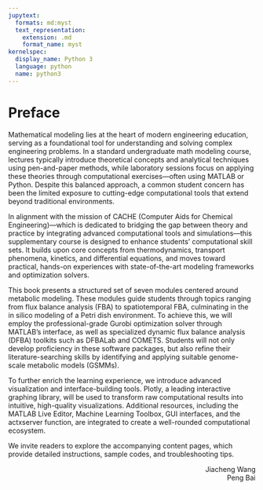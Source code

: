 ```yaml
---
jupytext:
  formats: md:myst
  text_representation:
    extension: .md
    format_name: myst
kernelspec:
  display_name: Python 3
  language: python
  name: python3
---
```


# Preface

Mathematical modeling lies at the heart of modern engineering education, serving as a foundational tool for understanding and solving complex engineering problems. In a standard undergraduate math modeling course, lectures typically introduce theoretical concepts and analytical techniques using pen-and-paper methods, while laboratory sessions focus on applying these theories through computational exercises—often using MATLAB or Python. Despite this balanced approach, a common student concern has been the limited exposure to cutting-edge computational tools that extend beyond traditional environments.

In alignment with the mission of CACHE (Computer Aids for Chemical Engineering)—which is dedicated to bridging the gap between theory and practice by integrating advanced computational tools and simulations—this supplementary course is designed to enhance students’ computational skill sets. It builds upon core concepts from thermodynamics, transport phenomena, kinetics, and differential equations, and moves toward practical, hands-on experiences with state-of-the-art modeling frameworks and optimization solvers.

This book presents a structured set of seven modules centered around metabolic modeling. These modules guide students through topics ranging from flux balance analysis (FBA) to spatiotemporal FBA, culminating in the in silico modeling of a Petri dish environment. To achieve this, we will employ the professional-grade Gurobi optimization solver through MATLAB’s interface, as well as specialized dynamic flux balance analysis (DFBA) toolkits such as DFBALab and COMETS. Students will not only develop proficiency in these software packages, but also refine their literature-searching skills by identifying and applying suitable genome-scale metabolic models (GSMMs).

To further enrich the learning experience, we introduce advanced visualization and interface-building tools. Plotly, a leading interactive graphing library, will be used to transform raw computational results into intuitive, high-quality visualizations. Additional resources, including the MATLAB Live Editor, Machine Learning Toolbox, GUI interfaces, and the actxserver function, are integrated to create a well-rounded computational ecosystem.

We invite readers to explore the accompanying content pages, which provide detailed instructions, sample codes, and troubleshooting tips.



<p style="text-align: right;">
    Jiacheng Wang<br>
    Peng Bai
</p>

```{tableofcontents}

```

